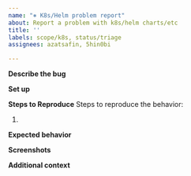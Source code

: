 ```yaml
---
name: "⎈ K8s/Helm problem report"
about: Report a problem with k8s/helm charts/etc
title: ''
labels: scope/k8s, status/triage
assignees: azatsafin, 5hin0bi

---
```


**Describe the bug**
<!--(A clear and concise description of what the bug is.)-->


**Set up**
<!--
(How do you run the app? 
Which version of the app are you running? Provide either docker image version or check commit hash at the top left corner. We won't be able to help you without this information.)
-->


**Steps to Reproduce**
Steps to reproduce the behavior:

1. 

**Expected behavior**
<!--
(A clear and concise description of what you expected to happen)
-->

**Screenshots**
<!--
(If applicable, add screenshots to help explain your problem)
-->


**Additional context**
<!--
(Add any other context about the problem here)
-->
